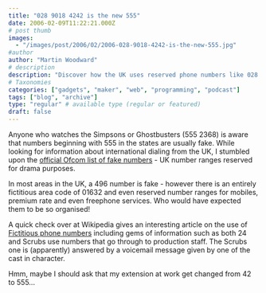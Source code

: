 ```yaml
---
title: "028 9018 4242 is the new 555"
date: 2006-02-09T11:22:21.000Z
# post thumb
images:
  - "/images/post/2006/02/2006-028-9018-4242-is-the-new-555.jpg"
#author
author: "Martin Woodward"
# description
description: "Discover how the UK uses reserved phone numbers like 028 9018 4242 for fictional purposes, much like the iconic 555 numbers in TV shows."
# Taxonomies
categories: ["gadgets", "maker", "web", "programming", "podcast"]
tags: ["blog", "archive"]
type: "regular" # available type (regular or featured)
draft: false
---
```


Anyone who watches the Simpsons or Ghostbusters (555 2368) is aware that numbers beginning with 555 in the states are usually fake. While looking for information about international dialing from the UK, I stumbled upon the [official Ofcom list of fake numbers](http://www.ofcom.org.uk/telecoms/ioi/numbers/num_drama) - UK number ranges reserved for drama purposes.

In most areas in the UK, a 496 number is fake - however there is an entirely fictitious area code of 01632 and even reserved number ranges for mobiles, premium rate and even freephone services. Who would have expected them to be so organised!

A quick check over at Wikipedia gives an interesting article on the use of [Fictitious phone numbers](http://en.wikipedia.org/wiki/555_telephone_number) including gems of information such as both 24 and Scrubs use numbers that go through to production staff. The Scrubs one is (apparently) answered by a voicemail message given by one of the cast in character.

Hmm, maybe I should ask that my extension at work get changed from 42 to 555...
